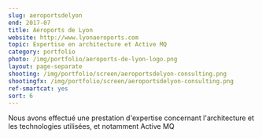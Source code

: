 ```yaml
---
slug: aeroportsdelyon
end: 2017-07
title: Aéroports de Lyon
website: http://www.lyonaeroports.com
topic: Expertise en architecture et Active MQ
category: portfolio
photo: /img/portfolio/aeroports-de-lyon-logo.png
layout: page-separate
shooting: /img/portfolio/screen/aeroportsdelyon-consulting.png
shootingfx: /img/portfolio/screen/aeroportsdelyon-consulting.png
ref-smartcat: yes
sort: 6
---
```

Nous avons effectué une prestation d'expertise concernant l'architecture et les technologies utilisées, et notamment Active MQ